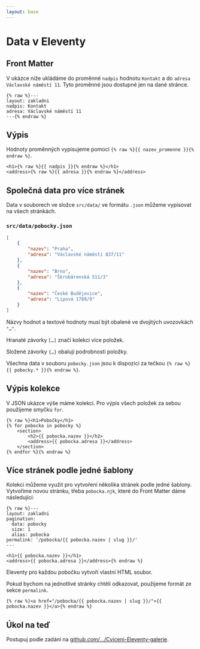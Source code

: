 ```yaml
---
layout: base
---
```


# Data v Eleventy

## Front Matter

V ukázce níže ukládáme do proměnné `nadpis` hodnotu `Kontakt` a do `adresa` `Václavské náměstí 11`. Tyto proměnné jsou dostupné jen na dané stránce.

```liquid
{% raw %}---
layout: zakladni
nadpis: Kontakt
adresa: Václavské náměstí 11
---{% endraw %}
```

## Výpis

Hodnoty proměnných vypisujeme pomocí `{% raw %}{{ nazev_promenne }}{% endraw %}`.

```liquid
<h1>{% raw %}{{ nadpis }}{% endraw %}</h1>
<address>{% raw %}{{ adresa }}{% endraw %}</address>
```

## Společná data pro více stránek

Data v souborech ve složce `src/data/` ve formátu `.json` můžeme vypisovat na všech stránkách.

### `src/data/pobocky.json`

```json
[
	{
		"nazev": "Praha",
		"adresa": "Václavské náměstí 837/11"
	},
	{
		"nazev": "Brno",
		"adresa": "Škrobárenská 511/3"
	},
	{
		"nazev": "České Budějovice",
		"adresa": "Lipová 1789/9"
	}
]
```

Názvy hodnot a textové hodnoty musí být obalené ve dvojitých uvozovkách `"…"`.

Hranaté závorky `[…]` značí kolekci více položek.

Složené závorky `{…}` obalují podrobnosti položky.

Všechna data v souboru `pobocky.json` jsou k dispozici za tečkou `{% raw %}{{ pobocky.* }}{% endraw %}`.

## Výpis kolekce

V JSON ukázce výše máme kolekci. Pro výpis všech položek za sebou použijeme smyčku `for`.

```liquid
{% raw %}<h1>Pobočky</h1>
{% for pobocka in pobocky %}
	<section>
		<h2>{{ pobocka.nazev }}</h2>
		<address>{{ pobocka.adresa }}</address>
	</section>
{% endfor %}{% endraw %}
```

## Více stránek podle jedné šablony

Kolekci můžeme využit pro vytvoření několika stránek podle jedné šablony. Vytvoříme novou stránku, třeba `pobocka.njk`, které do Front Matter dáme následující:

```liquid
{% raw %}---
layout: zakladni
pagination:
  data: pobocky
  size: 1
  alias: pobocka
permalink: '/pobocka/{{ pobocka.nazev | slug }}/'
---

<h1>{{ pobocka.nazev }}</h1>
<address>{{ pobocka.adresa }}</address>{% endraw %}
```

Eleventy pro každou pobočku vytvoří vlastní HTML soubor.

Pokud bychom na jednotlivé stránky chtěli odkazovat, použijeme formát ze sekce `permalink`.

```liquid
{% raw %}<a href="/pobocka/{{ pobocka.nazev | slug }}/">{{ pobocka.nazev }}</a>{% endraw %}
```

## Úkol na teď

Postupuj podle zadání na [github.com/…/Cviceni-Eleventy-galerie](https://github.com/Czechitas-podklady-WEB/Cviceni-Eleventy-galerie).
